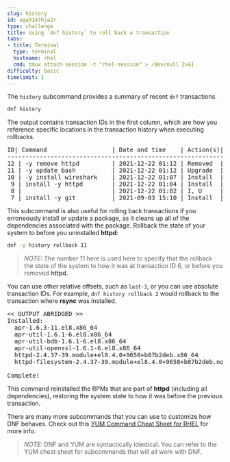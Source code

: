 ```yaml
---
slug: history
id: agw3147hja2r
type: challenge
title: Using `dnf history` to roll back a transaction
tabs:
- title: Terminal
  type: terminal
  hostname: rhel
  cmd: tmux attach-session -t "rhel-session" > /dev/null 2>&1
difficulty: basic
timelimit: 1
---
```


The `history` subcommand provides a summary of recent `dnf` transactions.

```bash
dnf history
```

The output contains transaction IDs in the first column, which are how you reference
specific locations in the transaction history when executing rollbacks.

<pre class=file>
ID| Command                  | Date and time    | Action(s)| Altered
------------------------------------------------------------------
12 | -y remove httpd         | 2021-12-22 01:12 | Removed  |   10
11 | -y update bash          | 2021-12-22 01:12 | Upgrade  |    1
10 | -y install wireshark    | 2021-12-22 01:07 | Install  |   98
 9 | install -y httpd        | 2021-12-22 01:04 | Install  |   10  <
 8 |                         | 2021-12-22 01:02 | I, U     |   81 >
 7 | install -y git          | 2021-09-03 15:10 | Install  |   48
</pre>

This subcommand is also useful for rolling back transactions if you erroneously
install or update a package, as it cleans up all of the dependencies associated
with the package. Rollback the state of your system to before you uninstalled
__httpd__:

```bash
dnf -y history rollback 11
```

>_NOTE:_ The number 11 here is used here to specify that the rollback the state of the system to how it was at transaction ID 6, or before you removed __httpd__.

You can use other relative offsets, such as `last-3`, or you can use absolute transaction IDs. For example, `dnf history rollback 2` would rollback to the transaction where __rsync__ was installed.

<pre class=file>
<< OUTPUT ABRIDGED >>
Installed:
  apr-1.6.3-11.el8.x86_64
  apr-util-1.6.1-6.el8.x86_64
  apr-util-bdb-1.6.1-6.el8.x86_64
  apr-util-openssl-1.6.1-6.el8.x86_64
  httpd-2.4.37-39.module+el8.4.0+9658+b87b2deb.x86_64
  httpd-filesystem-2.4.37-39.module+el8.4.0+9658+b87b2deb.noarch

Complete!
</pre>

This command reinstalled the RPMs that are part of __httpd__ (including
all dependencies),
restoring the system state to how it was before the previous transaction.

There are many more subcommands that you can use to customize how DNF behaves.
Check out this [YUM Command Cheat Sheet for RHEL](https://access.redhat.com/sites/default/files/attachments/rh_yum_cheatsheet_1214_jcs_print-1.pdf) for more info.
>_NOTE:_ DNF and YUM are syntactically identical. You can refer to the YUM cheat sheet for subcommands that will all work with DNF.

